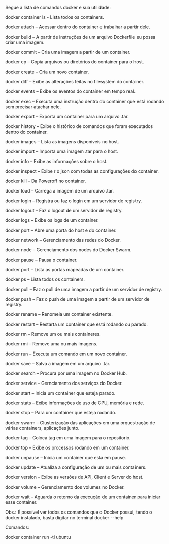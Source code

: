 Segue a lista de comandos docker e sua utilidade:

docker container ls - Lista todos os containers.  

docker attach  – Acessar dentro do container e trabalhar a partir dele.

docker build   – A partir de instruções de um arquivo Dockerfile eu possa criar uma imagem.

docker commit  – Cria uma imagem a partir de um container.

docker cp      – Copia arquivos ou diretórios do container para o host.

docker create  – Cria um novo container.

docker diff    – Exibe as alterações feitas no filesystem do container.

docker events  – Exibe os eventos do container em tempo real.

docker exec    – Executa uma instrução dentro do container que está rodando sem precisar atachar nele.

docker export  – Exporta um container para um arquivo .tar.

docker history – Exibe o histórico de comandos que foram executados dentro do container.

docker images  – Lista as imagens disponíveis no host. 

docker import  – Importa uma imagem .tar para o host.

docker info    – Exibe as informações sobre o host.

docker inspect – Exibe r o json com todas as configurações do container.

docker kill    – Da Poweroff no container.

docker load    – Carrega a imagem de um arquivo .tar.

docker login   – Registra ou faz o login em um servidor de registry.

docker logout  – Faz o logout de um servidor de registry.

docker logs    – Exibe os logs de um container.

docker port    – Abre uma porta do host e do container.

docker network – Gerenciamento das redes do Docker.

docker node    – Gerenciamento dos nodes do Docker Swarm.

docker pause   – Pausa o container.

docker port    – Lista as portas mapeadas de um container.

docker ps      – Lista todos os containers.

docker pull    – Faz o pull de uma imagem a partir de um servidor de registry.

docker push    – Faz o push de uma imagem a partir de um servidor de registry.

docker rename  – Renomeia um container existente.

docker restart – Restarta um container que está rodando ou parado.

docker rm      – Remove um ou mais containeres.

docker rmi     – Remove uma ou mais imagens.

docker run     – Executa um comando em um novo container.

docker save    – Salva a imagem em um arquivo .tar.

docker search  – Procura por uma imagem no Docker Hub.

docker service – Gernciamento dos serviços do Docker.

docker start   – Inicia um container que esteja parado.

docker stats   – Exibe informações de uso de CPU, memória e rede.

docker stop    – Para um container que esteja rodando.

docker swarm   – Clusterização das aplicações em uma orquestração de várias containers, aplicações junto.

docker tag     – Coloca tag em uma imagem para o repositorio.

docker top     – Exibe os processos rodando em um container.

docker unpause – Inicia um container que está em pause.

docker update  – Atualiza a configuração de um ou mais containers.

docker version – Exibe as versões de API, Client e Server do host.

docker volume  – Gerenciamento dos volumes no Docker.

docker wait    – Aguarda o retorno da execução de um container para iniciar esse container.


Obs.: É possível ver todos os comandos que o Docker possui, tendo o docker instalado, basta digitar no terminal docker --help


Comandos:

docker container run -ti ubuntu


 

